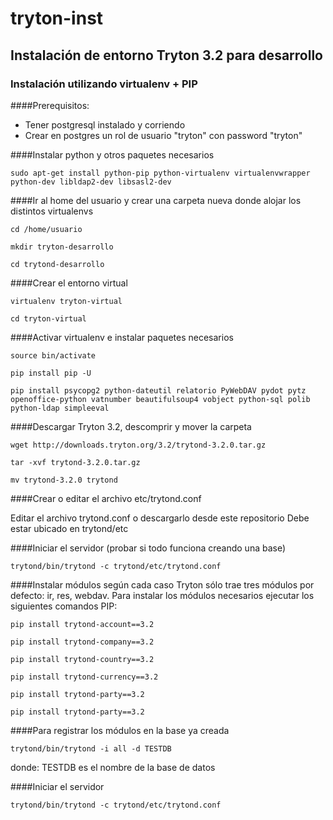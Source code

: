 tryton-inst
===========

##  Instalación de entorno Tryton 3.2 para desarrollo
###  Instalación utilizando virtualenv + PIP

####Prerequisitos: 
- Tener postgresql instalado y corriendo 
- Crear en postgres un rol de usuario "tryton" con password "tryton"

####Instalar python y otros paquetes necesarios 

`sudo apt-get install python-pip python-virtualenv virtualenvwrapper python-dev libldap2-dev libsasl2-dev`


####Ir al home del usuario y crear una carpeta nueva donde alojar los distintos virtualenvs 

`cd /home/usuario`

`mkdir tryton-desarrollo`

`cd trytond-desarrollo`


####Crear el entorno virtual

`virtualenv tryton-virtual`

`cd tryton-virtual`


####Activar virtualenv e instalar paquetes necesarios

`source bin/activate`

`pip install pip -U`

`pip install psycopg2 python-dateutil relatorio PyWebDAV pydot pytz openoffice-python vatnumber beautifulsoup4 vobject python-sql polib python-ldap simpleeval`


####Descargar Tryton 3.2, descomprir y mover la carpeta

`wget http://downloads.tryton.org/3.2/trytond-3.2.0.tar.gz`

`tar -xvf trytond-3.2.0.tar.gz`

`mv trytond-3.2.0 trytond`
 
 
####Crear o editar el archivo etc/trytond.conf

Editar el archivo trytond.conf o descargarlo desde este repositorio
Debe estar ubicado en trytond/etc


####Iniciar el servidor (probar si todo funciona creando una base)

`trytond/bin/trytond -c trytond/etc/trytond.conf`


####Instalar módulos según cada caso
Tryton sólo trae tres módulos por defecto: ir, res, webdav.
Para instalar los módulos necesarios ejecutar los siguientes comandos PIP:

`pip install trytond-account==3.2`

`pip install trytond-company==3.2`

`pip install trytond-country==3.2`

`pip install trytond-currency==3.2`

`pip install trytond-party==3.2`

`pip install trytond-party==3.2`


####Para registrar los módulos en la base ya creada

`trytond/bin/trytond -i all -d TESTDB`

donde: TESTDB es el nombre de la base de datos


####Iniciar el servidor

`trytond/bin/trytond -c trytond/etc/trytond.conf`



